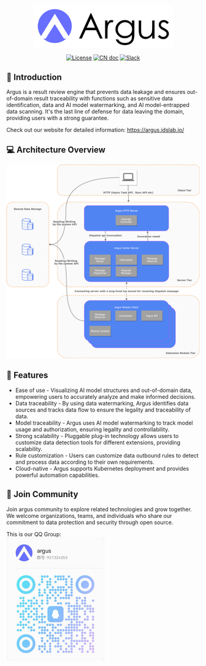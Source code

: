 <div align="center">
<br />
<img src="doc/argus-logo.png" width="365" >
<br />

[![License](https://img.shields.io/badge/license-Apache%202-686FFF.svg)](https://www.apache.org/licenses/LICENSE-2.0.html)
[![CN doc](https://img.shields.io/badge/文档-中文版-686FFF.svg)](README_zh_CN.md)
[![Slack](https://img.shields.io/badge/slack-Join%20Argus-686FFF.svg?logo=slack)](https://join.slack.com/t/hitsz-ids/shared_invite/zt-2395mt6x2-dwf0j_423QkAgGvlNA5E1g)
</div>


## 🚀 Introduction

Argus is a result review engine that prevents data leakage and ensures out-of-domain result traceability with functions such as sensitive data identification, data and AI model watermarking, and AI model-entrapped data scanning. It's the last line of defense for data leaving the domain, providing users with a strong guarantee.

Check out our website for detailed information: https://argus.idslab.io/

## 💻 Architecture Overview

<img src="doc/argus-architecture-overview.png">

## 🎉 Features

- Ease of use - Visualizing AI model structures and out-of-domain data, empowering users to accurately analyze and make informed decisions.
- Data traceability - By using data watermarking, Argus identifies data sources and tracks data flow to ensure the legality and traceability of data.
- Model traceability - Argus uses AI model watermarking to track model usage and authorization, ensuring legality and controllability.
- Strong scalability - Pluggable plug-in technology allows users to customize data detection tools for different extensions, providing scalability.
- Rule customization -  Users can customize data outbound rules to detect and process data according to their own requirements.
- Cloud-native - Argus supports Kubernetes deployment and provides powerful automation capabilities.

## 🤝 Join Community

Join argus community to explore related technologies and grow together. We welcome organizations, teams, and individuals who share our commitment to data protection and security through open source.

This is our QQ Group:  
<img src="doc/argus-qq-group.jpg" width="256">